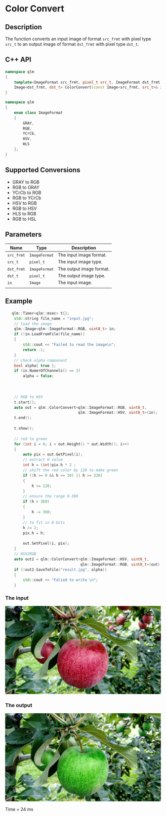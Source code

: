 # Color Convert

## Description
The function converts an input image of format `src_frmt` with pixel type `src_t` to 
an output image of format `dst_frmt` with pixel type `dst_t`.

## C++ API
```c++
namespace qlm
{
	template<ImageFormat src_frmt, pixel_t src_t, ImageFormat dst_frmt, pixel_t dst_t>
	Image<dst_frmt, dst_t> ColorConvert(const Image<src_frmt, src_t>& in);
}
```
```c++
namespace qlm
{
	enum class ImageFormat
    {
        GRAY,
        RGB,
        YCrCb,
        HSV,
        HLS
    };
}
```
## Supported Conversions

- GRAY to RGB
- RGB to GRAY
- YCrCb to RGB
- RGB to YCrCb
- HSV to RGB
- RGB to HSV
- HLS to RGB
- RGB to HSL

## Parameters

| Name       | Type           | Description                      |
|------------|----------------|----------------------------------|
| `src_frmt` | `ImageFormat`  | The input image format.          |
| `src_t`    | `pixel_t`      | The input image type.            |
| `dst_frmt` | `ImageFormat`  | The output image format.         |
| `dst_t`    | `pixel_t`      | The output image type.           |
| `in`       | `Image`        | The input image.                 |
                |

## Example 

```c++
   qlm::Timer<qlm::msec> t{};
	std::string file_name = "input.jpg";
	// load the image
	qlm::Image<qlm::ImageFormat::RGB, uint8_t> in;
	if (!in.LoadFromFile(file_name))
	{
		std::cout << "Failed to read the image\n";
		return -1;
	}
	// check alpha component
	bool alpha{ true };
	if (in.NumerOfChannels() == 3)
		alpha = false;
	


	// RGB to HSV
	t.start();
	auto out = qlm::ColorConvert<qlm::ImageFormat::RGB, uint8_t, 
								 qlm::ImageFormat::HSV, uint8_t>(in);
	t.end();
	
	t.show();

	// red to green
	for (int i = 0; i < out.Height() * out.Width(); i++)
	{
		auto pix = out.GetPixel(i);
		// extract H value
		int h = (int)pix.h * 2 ;
		// shift the red color by 120 to make green
		if ((h >= 0 && h <= 30) || h >= 330)
		{
			h += 120;
		}
		// ensure the range 0-360
		if (h > 360)
		{
			h -= 360;
		}
		// to fit in 8-bits
		h /= 2;
		pix.h = h;

		out.SetPixel(i, pix);
	}
	// HSV2RGB
	auto out2 = qlm::ColorConvert<qlm::ImageFormat::HSV, uint8_t,
								  qlm::ImageFormat::RGB, uint8_t>(out);
	if (!out2.SaveToFile("result.jpg", alpha))
	{
		std::cout << "Falied to write \n";
	}
```
### The input
![Input Image](input.jpg)
### The output
![Input Image](result.jpg)

Time = 24 ms
